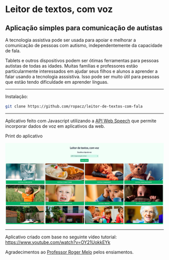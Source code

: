 # Leitor de textos, com voz

## Aplicação simples para comunicação de autistas

A tecnologia assistiva pode ser usada para apoiar e melhorar a comunicação de pessoas com autismo, independentemente da capacidade de fala.

Tablets e outros dispositivos podem ser ótimas ferramentas para pessoas autistas de todas as idades. Muitas famílias e professores estão particularmente interessados ​​em ajudar seus filhos e alunos a aprender a falar usando a tecnologia asssistiva. Isso pode ser muito útil para pessoas que estão tendo dificuldade em aprender línguas.

---
Instalação:

```bash
git clone https://github.com/ropacz/leitor-de-textos-com-fala
```
---

Aplicativo feito com Javascript utilizando a [API Web Speech](https://developer.mozilla.org/en-US/docs/Web/API/Web_Speech_API)  que permite incorporar dados de voz em aplicativos da web.

Print do aplicativo

![GitHub Logo](demo.jpg)

---

Aplicativo criado com base no seguinte vídeo tutorial: https://www.youtube.com/watch?v=OY21UokkEYk

Agradecimentos ao [Professor Roger Melo](https://github.com/Roger-Melo) pelos ensiamentos.


